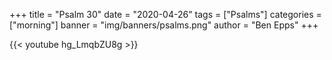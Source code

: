 +++
title = "Psalm 30"
date = "2020-04-26"
tags = ["Psalms"]
categories = ["morning"]
banner = "img/banners/psalms.png"
author = "Ben Epps"
+++

{{< youtube hg_LmqbZU8g >}}
